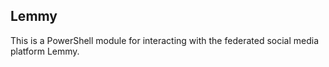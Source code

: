 ## Lemmy
This is a PowerShell module for interacting with the federated social media platform Lemmy.

